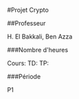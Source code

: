 #Projet Crypto

##Professeur

H. El Bakkali, Ben  Azza

###Nombre d'heures

Cours: 
TD:
TP:

###Période

P1